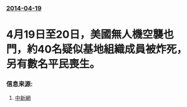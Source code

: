 ### [2014-04-19](/news/2014/04/19/index.md)

##### 
#  4月19日至20日，美國無人機空襲也門，約40名疑似基地組織成員被炸死，另有數名平民喪生。 




### 信息来源:

1. [中新網](http://www.chinanews.com/gj/2014/04-22/6091679.shtml)
